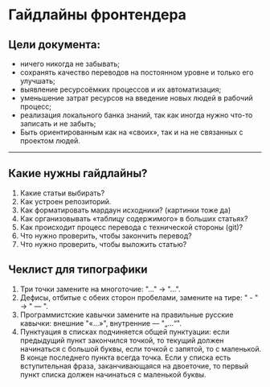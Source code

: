 Гайдлайны фронтендера
============================================================

## Цели документа: ##

* ничего никогда не забывать;
* сохранять качество переводов на постоянном уровне и только его улучшать;
* выявление ресурсоёмких процессов и их автоматизация;
* уменьшение затрат ресурсов на введение новых людей в рабочий процесс;
* реализация локального банка знаний, так как иногда нужно что-то записать и не
забыть;
* Быть ориентированным как на «своих», так и на не связанных с проектом людей.

* * * 

## Какие нужны гайдлайны? ##

1. Какие статьи выбирать?
2. Как устроен репозиторий.
2. Как форматировать мардаун исходники? (картинки тоже да)
3. Как организовывать «таблицу содержимого» в больших статьях?
4. Как происходит процесс перевода с технической стороны (git)?
5. Что нужно проверить, чтобы закончить перевод?
6. Что нужно проверить, чтобы выложить статью?


## Чеклист для типографики ##

1. Три точки замените на многоточие: "..." -> "…".
2. Дефисы, отбитые с обеих сторон пробелами, замените на тире: " - " -> " — ".
3. Программистские кавычки замените на правильные русские кавычки: внешние "«…»",
внутренние — "„…“".
4. Пунктуация в списках подчиняется общей пунктуации: если предыдущий пункт
закончился точкой, то текущий должен начинаться с большой буквы, если точкой с
запятой, то с маленькой. В конце последнего пункта всегда точка. Если у списка
есть вступительная фраза, заканчивающаяся на двоеточие, то первый пункт списка
должен начинаться с маленькой буквы.
